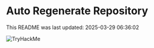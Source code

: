 # Auto Regenerate Repository

This README was last updated: 2025-03-29 06:36:02

 ![TryHackMe](https://tryhackme.com/badge/533634)